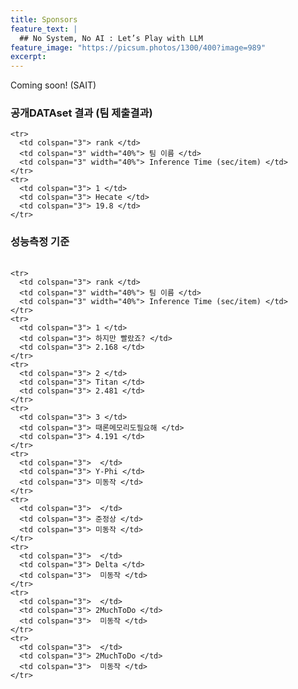 ```yaml
---
title: Sponsors
feature_text: |
  ## No System, No AI : Let’s Play with LLM
feature_image: "https://picsum.photos/1300/400?image=989"
excerpt:
---
```


Coming soon!
(SAIT)


### 공개DATAset 결과 (팀 제출결과)
<p>
  <table class="table table-sm" width="100%">
 
    <tr>
      <td colspan="3"> rank </td>
      <td colspan="3" width="40%"> 팀 이름 </td>
      <td colspan="3" width="40%"> Inference Time (sec/item) </td> 
    </tr>	
    <tr>
      <td colspan="3"> 1 </td>
      <td colspan="3"> Hecate </td>
      <td colspan="3"> 19.8 </td>
    </tr>

<p> </P>

### 성능측정 기준

<p>
  <table class="table table-sm" width="100%">
 
    <tr>
      <td colspan="3"> rank </td>
      <td colspan="3" width="40%"> 팀 이름 </td>
      <td colspan="3" width="40%"> Inference Time (sec/item) </td> 
    </tr>	
    <tr>
      <td colspan="3"> 1 </td>
      <td colspan="3"> 하지만 빨랐죠? </td>
      <td colspan="3"> 2.168 </td>
    </tr>
    <tr>
      <td colspan="3"> 2 </td>
      <td colspan="3"> Titan </td>
      <td colspan="3"> 2.481 </td>
    </tr>
    <tr>
      <td colspan="3"> 3 </td>
      <td colspan="3"> 때론메모리도필요해 </td>
      <td colspan="3"> 4.191 </td>
    </tr>
    <tr>
      <td colspan="3">  </td>
      <td colspan="3"> Y-Phi </td>
      <td colspan="3"> 미동작 </td>
    </tr>
    <tr>
      <td colspan="3">  </td>
      <td colspan="3"> 준정상 </td>
      <td colspan="3"> 미동작 </td>
    </tr>
    <tr>
      <td colspan="3">  </td>
      <td colspan="3"> Delta </td>
      <td colspan="3">  미동작 </td>
    </tr>
    <tr>
      <td colspan="3">  </td>
      <td colspan="3"> 2MuchToDo </td>
      <td colspan="3">  미동작 </td>
    </tr>
    <tr>
      <td colspan="3">  </td>
      <td colspan="3"> 2MuchToDo </td>
      <td colspan="3">  미동작 </td>  
    </tr>
  </table>
</P>


